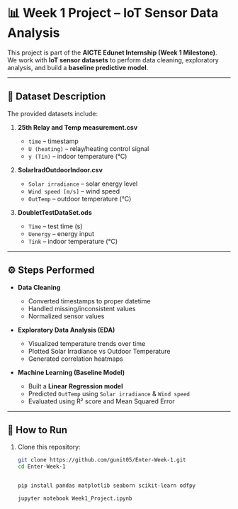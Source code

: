 # 📊 Week 1 Project – IoT Sensor Data Analysis

This project is part of the **AICTE Edunet Internship (Week 1 Milestone)**.  
We work with **IoT sensor datasets** to perform data cleaning, exploratory analysis, and build a **baseline predictive model**.

---

## 📂 Dataset Description

The provided datasets include:

1. **25th Relay and Temp measurement.csv**
   - `time` – timestamp
   - `U (heating)` – relay/heating control signal
   - `y (Tin)` – indoor temperature (°C)

2. **SolarIradOutdoorIndoor.csv**
   - `Solar irradiance` – solar energy level
   - `Wind speed [m/s]` – wind speed
   - `OutTemp` – outdoor temperature (°C)

3. **DoubletTestDataSet.ods**
   - `Time` – test time (s)
   - `Uenergy` – energy input
   - `Tink` – indoor temperature (°C)

---

## ⚙️ Steps Performed

- **Data Cleaning**  
  - Converted timestamps to proper datetime  
  - Handled missing/inconsistent values  
  - Normalized sensor values  

- **Exploratory Data Analysis (EDA)**  
  - Visualized temperature trends over time  
  - Plotted Solar Irradiance vs Outdoor Temperature  
  - Generated correlation heatmaps  

- **Machine Learning (Baseline Model)**  
  - Built a **Linear Regression model**  
  - Predicted `OutTemp` using `Solar irradiance` & `Wind speed`  
  - Evaluated using R² score and Mean Squared Error  

---

## 🚀 How to Run

1. Clone this repository:
   ```bash
   git clone https://github.com/gunit05/Enter-Week-1.git
   cd Enter-Week-1


   pip install pandas matplotlib seaborn scikit-learn odfpy

   jupyter notebook Week1_Project.ipynb


